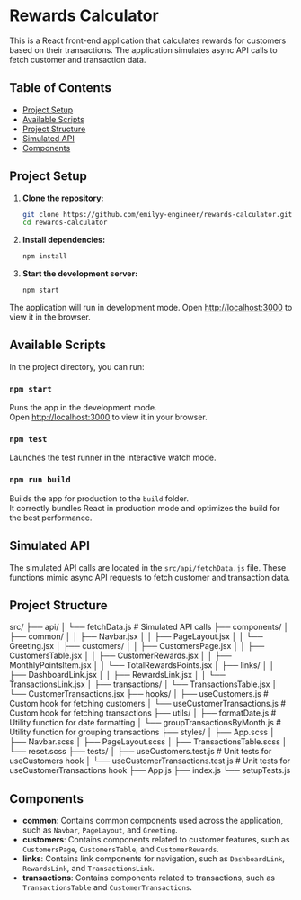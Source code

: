 # Rewards Calculator

This is a React front-end application that calculates rewards for customers based on their transactions. The application simulates async API calls to fetch customer and transaction data.

## Table of Contents

- [Project Setup](#project-setup)
- [Available Scripts](#available-scripts)
- [Project Structure](#project-structure)
- [Simulated API](#simulated-api)
- [Components](#components)

## Project Setup
1. **Clone the repository:**
    ```sh
    git clone https://github.com/emilyy-engineer/rewards-calculator.git
    cd rewards-calculator
    ```
2. **Install dependencies:**
    ```sh
    npm install
    ```

3. **Start the development server:**
    ```sh
    npm start
    ```

The application will run in development mode. Open [http://localhost:3000](http://localhost:3000) to view it in the browser.

## Available Scripts

In the project directory, you can run:

### `npm start`

Runs the app in the development mode.\
Open [http://localhost:3000](http://localhost:3000) to view it in your browser.

### `npm test`

Launches the test runner in the interactive watch mode.

### `npm run build`

Builds the app for production to the `build` folder.\
It correctly bundles React in production mode and optimizes the build for the best performance.

## Simulated API

The simulated API calls are located in the `src/api/fetchData.js` file. These functions mimic async API requests to fetch customer and transaction data.

## Project Structure
src/
├── api/
│ └── fetchData.js # Simulated API calls
├── components/
│ ├── common/
│ │ ├── Navbar.jsx
│ │ ├── PageLayout.jsx
│ │ └── Greeting.jsx
│ ├── customers/
│ │ ├── CustomersPage.jsx
│ │ ├── CustomersTable.jsx
│ │ ├── CustomerRewards.jsx
│ │ ├── MonthlyPointsItem.jsx
│ │ └── TotalRewardsPoints.jsx
│ ├── links/
│ │ ├── DashboardLink.jsx
│ │ ├── RewardsLink.jsx
│ │ └── TransactionsLink.jsx
│ ├── transactions/
│ └── TransactionsTable.jsx
│ └── CustomerTransactions.jsx
├── hooks/
│ ├── useCustomers.js # Custom hook for fetching customers
│ └── useCustomerTransactions.js # Custom hook for fetching transactions
├── utils/
│ ├── formatDate.js # Utility function for date formatting
│ └── groupTransactionsByMonth.js # Utility function for grouping transactions
├── styles/
│ ├── App.scss
│ ├── Navbar.scss
│ ├── PageLayout.scss
│ ├── TransactionsTable.scss
│ └── reset.scss
├── tests/
│ ├── useCustomers.test.js # Unit tests for useCustomers hook
│ └── useCustomerTransactions.test.js # Unit tests for useCustomerTransactions hook
├── App.js
├── index.js
└── setupTests.js

## Components

- **common**: Contains common components used across the application, such as `Navbar`, `PageLayout`, and `Greeting`.
- **customers**: Contains components related to customer features, such as `CustomersPage`, `CustomersTable`, and `CustomerRewards`.
- **links**: Contains link components for navigation, such as `DashboardLink`, `RewardsLink`, and `TransactionsLink`.
- **transactions**: Contains components related to transactions, such as `TransactionsTable` and `CustomerTransactions`.